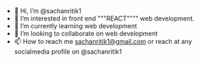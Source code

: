 - 👋 Hi, I’m @sachanritik1
- 👀 I’m interested in  front end """REACT"""" web development.
- 🌱 I’m currently learning  web development
- 💞️ I’m looking to collaborate on web development
- 📫 How to reach me sachanritik1@gmail.com or reach at any socialmedia profile on @sachanritik1

<!---
sachanritik1/sachanritik1 is a ✨ special ✨ repository because its `README.md` (this file) appears on your GitHub profile.
You can click the Preview link to take a look at your changes.
--->
